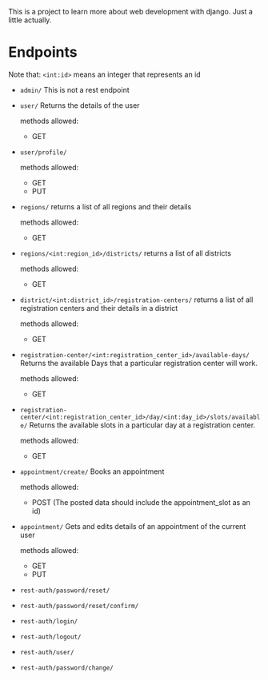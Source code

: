 This is a project to learn more about web development with django. Just a little actually.



# Endpoints

Note that:
`<int:id>` means an integer that represents an id

- `admin/`      This is not a rest endpoint
- `user/`       Returns the details of the user

    methods allowed:
    * GET

- `user/profile/`

    methods allowed:
    * GET 
    * PUT



- `regions/` returns a list of all regions and their details
    
    methods allowed:
    * GET
- `regions/<int:region_id>/districts/` returns a list of all districts
    
    methods allowed:
    * GET

- `district/<int:district_id>/registration-centers/` returns a list of all registration centers and their details in a district
    
    methods allowed:
    * GET

- `registration-center/<int:registration_center_id>/available-days/` Returns the available Days that a particular registration center will work.
    
    methods allowed:
    * GET

- `registration-center/<int:registration_center_id>/day/<int:day_id>/slots/available/` Returns the available slots in a particular day at a registration center.
    
    methods allowed:
    * GET

- `appointment/create/` Books an appointment
    
    methods allowed:
    * POST (The posted data should include the appointment_slot as an id)

- `appointment/` Gets and edits details of an appointment of the current user
    
    methods allowed:
    * GET
    * PUT

- `rest-auth/password/reset/`
- `rest-auth/password/reset/confirm/`  
- `rest-auth/login/`  
- `rest-auth/logout/`  
- `rest-auth/user/`  
- `rest-auth/password/change/` 